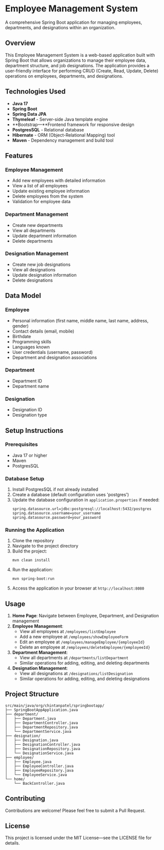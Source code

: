 # Employee Management System

A comprehensive Spring Boot application for managing employees, departments, and designations within an organization.

## Overview

This Employee Management System is a web-based application built with Spring Boot that allows organizations to manage their employee data, department structure, and job designations. The application provides a user-friendly interface for performing CRUD (Create, Read, Update, Delete) operations on employees, departments, and designations.

## Technologies Used

- **Java 17**
- **Spring Boot**
- **Spring Data JPA**
- **Thymeleaf** - Server-side Java template engine
- **Bootstrap—**Frontend framework for responsive design
- **PostgresSQL** - Relational database
- **Hibernate** - ORM (Object-Relational Mapping) tool
- **Maven** - Dependency management and build tool

## Features

### Employee Management
- Add new employees with detailed information
- View a list of all employees
- Update existing employee information
- Delete employees from the system
- Validation for employee data

### Department Management
- Create new departments
- View all departments
- Update department information
- Delete departments

### Designation Management
- Create new job designations
- View all designations
- Update designation information
- Delete designations

## Data Model

### Employee
- Personal information (first name, middle name, last name, address, gender)
- Contact details (email, mobile)
- Birthdate
- Programming skills
- Languages known
- User credentials (username, password)
- Department and designation associations

### Department
- Department ID
- Department name

### Designation
- Designation ID
- Designation type

## Setup Instructions

### Prerequisites
- Java 17 or higher
- Maven
- PostgresSQL

### Database Setup
1. Install PostgresSQL if not already installed
2. Create a database (default configuration uses 'postgres')
3. Update the database configuration in `application.properties` if needed:
   ```properties
   spring.datasource.url=jdbc:postgresql://localhost:5432/postgres
   spring.datasource.username=your_username
   spring.datasource.password=your_password
   ```

### Running the Application
1. Clone the repository
2. Navigate to the project directory
3. Build the project:
   ```bash
   mvn clean install
   ```
4. Run the application:
   ```bash
   mvn spring-boot:run
   ```
5. Access the application in your browser at `http://localhost:8080`

## Usage

1. **Home Page**: Navigate between Employee, Department, and Designation management
2. **Employee Management**:
   - View all employees at `/employees/listEmployee`
   - Add a new employee at `/employees/showEmployeeForm`
   - Edit an employee at `/employees/manageEmployee/{employeeId}`
   - Delete an employee at `/employees/deleteEmployee/{employeeId}`
3. **Department Management**:
   - View all departments at `/departments/listDepartment`
   - Similar operations for adding, editing, and deleting departments
4. **Designation Management**:
   - View all designations at `/designations/listDesignation`
   - Similar operations for adding, editing, and deleting designations

## Project Structure

```
src/main/java/org/chintanpatel/springbootapp/
├── SpringBootAppApplication.java
├── department/
│   ├── Department.java
│   ├── DepartmentController.java
│   ├── DepartmentRepository.java
│   └── DepartmentService.java
├── designation/
│   ├── Designation.java
│   ├── DesignationController.java
│   ├── DesignationRepository.java
│   └── DesignationService.java
├── employee/
│   ├── Employee.java
│   ├── EmployeeController.java
│   ├── EmployeeRepository.java
│   └── EmployeeService.java
└── home/
    └── BackController.java
```

## Contributing

Contributions are welcome! Please feel free to submit a Pull Request.

## License

This project is licensed under the MIT License—see the LICENSE file for details.